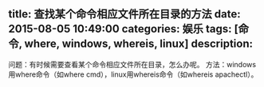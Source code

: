title: 查找某个命令相应文件所在目录的方法
date: 2015-08-05 10:49:00
categories: 娱乐
tags: [命令, where, windows, whereis, linux]
description:
---
问题：有时候需要查看某个命令相应文件所在目录，怎么办呢。
方法：windows用where命令（如where cmd），linux用whereis命令（如whereis apachectl）。
